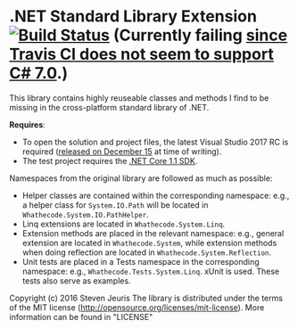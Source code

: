 ﻿# .NET Standard Library Extension [![Build Status](https://travis-ci.org/Whathecode/NET-Standard-Library-Extension.svg?branch=master)](https://travis-ci.org/Whathecode/NET-Standard-Library-Extension) (Currently failing [since Travis CI does not seem to support C# 7.0](https://github.com/Whathecode/NET-Standard-Library-Extension/issues/7).)

This library contains highly reuseable classes and methods I find to be missing in the cross-platform standard library of .NET.

**Requires**:

- To open the solution and project files, the latest Visual Studio 2017 RC is required ([released on December 15](https://www.visualstudio.com/en-us/news/releasenotes/vs2017-relnotes) at time of writing).
- The test project requires the [.NET Core 1.1 SDK](https://www.microsoft.com/net/download/core).

Namespaces from the original library are followed as much as possible:

- Helper classes are contained within the corresponding namespace: e.g., a helper class for `System.IO.Path` will be located in `Whathecode.System.IO.PathHelper`.
- Linq extensions are located in `Whathecode.System.Linq`.
- Extension methods are placed in the relevant namespace: e.g., general extension are located in `Whathecode.System`, while extension methods when doing reflection are located in `Whathecode.System.Reflection`.
- Unit tests are placed in a Tests namespace in the corresponding namespace: e.g., `Whathecode.Tests.System.Linq`. xUnit is used. These tests also serve as examples.

Copyright (c) 2016 Steven Jeuris
The library is distributed under the terms of the MIT license (http://opensource.org/licenses/mit-license). More information can be found in "LICENSE"
